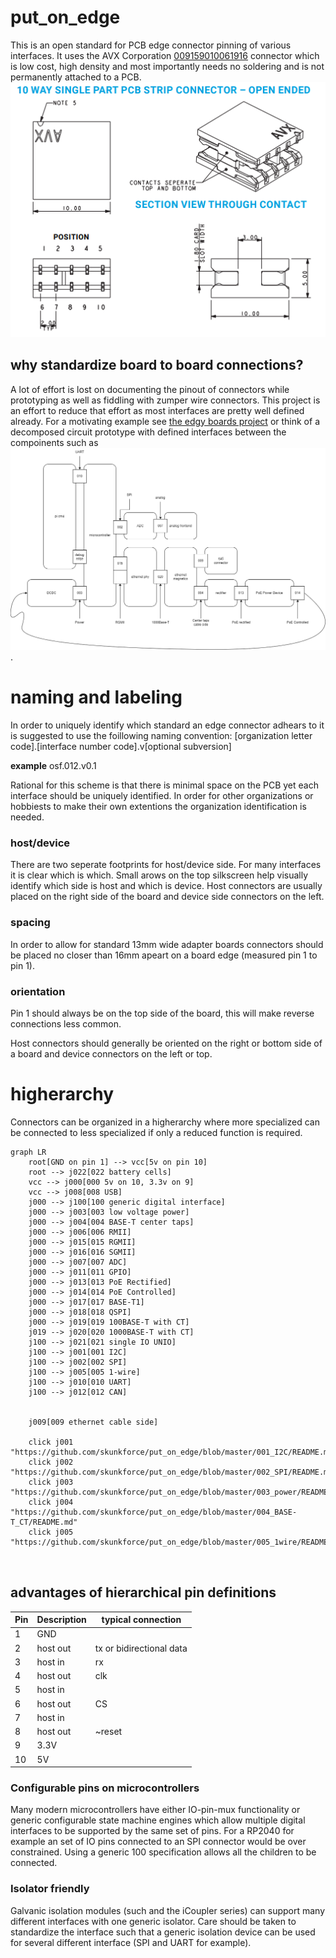 # put_on_edge
This is an open standard for PCB edge connector pinning of various interfaces. It uses the AVX Corporation [009159010061916](https://datasheets.kyocera-avx.com/OpenEndedCardEdge_00-9159.pdf) connector which is low cost, high density and most importantly needs no soldering and is not permanently attached to a PCB. 
![](doc/card_edge_connector.png)

## why standardize board to board connections?
A lot of effort is lost on documenting the pinout of connectors while prototyping as well as fiddling with zumper wire connectors. This project is an effort to reduce that effort as most interfaces are pretty well defined already. 
For a motivating example see [the edgy boards project]() or think of a decomposed circuit prototype with defined interfaces between the compoinents such as ![](doc/motivating_example.drawio.png). 

# naming and labeling
In order to uniquely identify which standard an edge connector adhears to it is suggested to use the foillowing naming convention: 
[organization letter code].[interface number code].v[optional subversion]

**example** osf.012.v0.1

Rational for this scheme is that there is minimal space on the PCB yet each interface should be uniquely identified. In order for other organizations or hobbiests to make their own extentions the organization identification is needed.

### host/device
There are two seperate footprints for host/device side. For many interfaces it is clear which is which. Small arows on the top silkscreen help visually identify which side is host and which is device. Host connectors are usually placed on the right side of the board and device side connectors on the left.

### spacing
In order to allow for standard 13mm wide adapter boards connectors should be placed no closer than 16mm apeart on a board edge (measured pin 1 to pin 1). 

### orientation
Pin 1 should always be on the top side of the board, this will make reverse connections less common.

Host connectors should generally be oriented on the right or bottom side of a board and device connectors on the left or top. 

# higherarchy
Connectors can be organized in a higherarchy where more specialized can be connected to less specialized if only a reduced function is required.
```mermaid
graph LR
    root[GND on pin 1] --> vcc[5v on pin 10]
    root --> j022[022 battery cells]
    vcc --> j000[000 5v on 10, 3.3v on 9]
    vcc --> j008[008 USB]
    j000 --> j100[100 generic digital interface]
    j000 --> j003[003 low voltage power]
    j000 --> j004[004 BASE-T center taps]
    j000 --> j006[006 RMII]
    j000 --> j015[015 RGMII]
    j000 --> j016[016 SGMII]
    j000 --> j007[007 ADC]
    j000 --> j011[011 GPIO]
    j000 --> j013[013 PoE Rectified]
    j000 --> j014[014 PoE Controlled]
    j000 --> j017[017 BASE-T1]
    j000 --> j018[018 QSPI]
    j000 --> j019[019 100BASE-T with CT]
    j019 --> j020[020 1000BASE-T with CT]
    j100 --> j021[021 single IO UNIO]
    j100 --> j001[001 I2C]
    j100 --> j002[002 SPI]
    j100 --> j005[005 1-wire]
    j100 --> j010[010 UART]
    j100 --> j012[012 CAN]
    
    
    j009[009 ethernet cable side]
    
    click j001 "https://github.com/skunkforce/put_on_edge/blob/master/001_I2C/README.md"
    click j002 "https://github.com/skunkforce/put_on_edge/blob/master/002_SPI/README.md"
    click j003 "https://github.com/skunkforce/put_on_edge/blob/master/003_power/README.md"
    click j004 "https://github.com/skunkforce/put_on_edge/blob/master/004_BASE-T_CT/README.md"
    click j005 "https://github.com/skunkforce/put_on_edge/blob/master/005_1wire/README.md"
    
    
```

## advantages of hierarchical pin definitions
| Pin | Description | typical connection
| --- | ----------- | ----- |
| 1   | GND         |       |
| 2   | host out    | tx or bidirectional data |
| 3   | host in     | rx |
| 4   | host out    | clk |
| 5   | host in     | |
| 6   | host out    | CS |
| 7   | host in     | |
| 8   | host out    | ~reset|
| 9   | 3.3V        | |
| 10  | 5V          | | 
### Configurable pins on microcontrollers
Many modern microcontrollers have either IO-pin-mux functionality or generic configurable state machine engines which allow multiple digital interfaces to be supported by the same set of pins. For a RP2040 for example an set of IO pins connected to an SPI connector would be over constrained. Using a generic 100 specification allows all the children to be connected.

### Isolator friendly
Galvanic isolation modules (such and the iCoupler series) can support many different interfaces with one generic isolator. Care should be taken to standardize the interface such that a generic isolation device can be used for several different interface (SPI and UART for example). 


